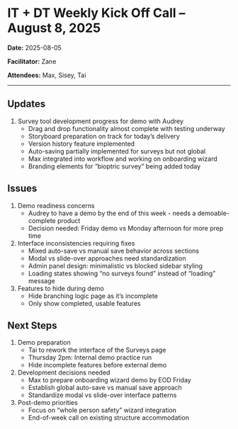 # IT + DT Weekly Kick Off Call – August 8, 2025

**Date:** 2025-08-05

**Facilitator:** Zane

**Attendees:** Max, Sisey, Tai

---

## Updates

1. Survey tool development progress for demo with Audrey
    - Drag and drop functionality almost complete with testing underway
    - Storyboard preparation on track for today’s delivery
    - Version history feature implemented
    - Auto-saving partially implemented for surveys but not global
    - Max integrated into workflow and working on onboarding wizard
    - Branding elements for “bioptric survey” being added today

## Issues

1. Demo readiness concerns
    - Audrey to have a demo by the end of this week - needs a demoable-complete product
    - Decision needed: Friday demo vs Monday afternoon for more prep time
2. Interface inconsistencies requiring fixes
    - Mixed auto-save vs manual save behavior across sections
    - Modal vs slide-over approaches need standardization
    - Admin panel design: minimalistic vs blocked sidebar styling
    - Loading states showing “no surveys found” instead of “loading” message
3. Features to hide during demo
    - Hide branching logic page as it’s incomplete
    - Only show completed, usable features

## Next Steps

1. Demo preparation
    - Tai to rework the interface of the Surveys page
    - Thursday 2pm: Internal demo practice run
    - Hide incomplete features before external demo
2. Development decisions needed
    - Max to prepare onboarding wizard demo by EOD Friday
    - Establish global auto-save vs manual save approach
    - Standardize modal vs slide-over interface patterns
3. Post-demo priorities
    - Focus on “whole person safety” wizard integration
    - End-of-week call on existing structure accommodation
